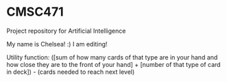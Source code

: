 CMSC471
=======

Project repository for Artificial Intelligence

My name is Chelsea! :) I am editing!


Utility function:
([sum of how many cards of that type are in your hand and how close they are to the front of your hand] + [number of that type of card in deck]) - (cards needed to reach next level)
